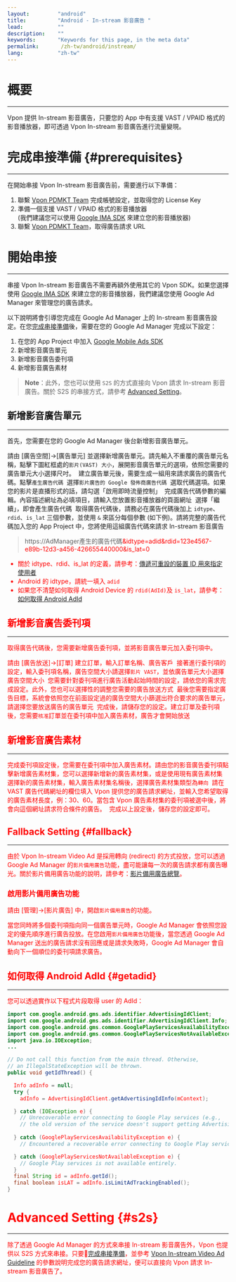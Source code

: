 ```yaml
---
layout:         "android"
title:          "Android - In-stream 影音廣告 "
lead:           ""
description:    ""
keywords:       "Keywords for this page, in the meta data"
permalink:       /zh-tw/android/instream/
lang:           "zh-tw"
---
```

# 概要
---
Vpon 提供 In-stream 影音廣告，只要您的 App 中有支援 VAST / VPAID 格式的影音播放器，即可透過 Vpon In-stream 影音廣告進行流量變現。

# 完成串接準備 {#prerequisites}
---
在開始串接 Vpon In-stream 影音廣告前，需要進行以下準備：

1. 聯繫 [Vpon PDMKT Team] 完成帳號設定，並取得您的 License Key
2. 準備一個支援 VAST / VPAID 格式的影音播放器 <br>
   (我們建議您可以使用 [Google IMA SDK] 來建立您的影音播放器)
3. 聯繫 [Vpon PDMKT Team]，取得廣告請求 URL

# 開始串接
---
串接 Vpon In-stream 影音廣告不需要再額外使用其它的 Vpon SDK。如果您選擇使用 [Google IMA SDK] 來建立您的影音播放器，我們建議您使用 Google Ad Manager 來管理您的廣告請求。

以下說明將會引導您完成在 Google Ad Manager 上的 In-stream 影音廣告設定。在您[完成串接準備]後，需要在您的 Google Ad Manager 完成以下設定：

1. 在您的 App Project 中加入 [Google Mobile Ads SDK]
2. 新增影音廣告單元
3. 新增影音廣告委刊項
4. 新增影音廣告素材

> **Note**：此外，您也可以使用 `S2S` 的方式直接向 Vpon 請求 In-stream 影音廣告。關於 S2S 的串接方式，請參考 [Advanced Setting]。

## 新增影音廣告單元
---
首先，您需要在您的 Google Ad Manager 後台新增影音廣告單元。

請由 [廣告空間]→[廣告單元] 並選擇新增廣告單元。請先輸入不重覆的廣告單元名稱，點擊下圖紅框處的`影片(VAST) 大小`，展開影音廣告單元的選項，依照您需要的廣告單元大小選擇尺吋。
<img src="{{site.imgurl}}/instream_01.png" alt="" class="width-600"/>
建立廣告單元後，需要生成一組用來請求廣告的廣告代碼。點擊`產生廣告代碼`
<img src="{{site.imgurl}}/instream_02.png" alt="" class="width-600"/>
選擇`影片廣告的 Google 發佈商廣告代碼`
<img src="{{site.imgurl}}/instream_03.png" alt="" class="width-600"/>
選取代碼選項。如果您的影片是直播形式的話，請勾選「啟用即時流量控制」
<img src="{{site.imgurl}}/instream_04.png" alt="" class="width-600"/>
完成廣告代碼參數的編輯。內容描述網址為必填項目，請輸入您放置影音播放器的頁面網址
<img src="{{site.imgurl}}/instream_05.png" alt="" class="width-600"/>
選擇「繼續」，即會產生廣告代碼
<img src="{{site.imgurl}}/instream_06.png" alt="" class="width-600"/>
取得廣告代碼後，請務必在廣告代碼後加上 `idtype`、`rdid`、`is_lat` 三個參數，並使用 `&` 來區分每個參數 (如下例)。請將完整的廣告代碼加入您的 App Project 中，您將使用這組廣告代碼來請求 In-stream 影音廣告

> https://AdManager產生的廣告代碼<font color="red">&idtype=adid&rdid=123e4567-e89b-12d3-a456-426655440000&is_lat=0

* 關於 idtype、rdid、is_lat 的定義，請參考：[傳遞可重設的裝置 ID 用來指定使用者]
* Android 的 idtype，請統一填入 `adid`
* 如果您不清楚如何取得 Android Device 的 `rdid(AdId)`及 `is_lat`，請參考：[如何取得 Android AdId]


## 新增影音廣告委刊項
---
取得廣告代碼後，您需要新增廣告委刊項，並將影音廣告單元加入委刊項中。

請由 [廣告放送]→[訂單] 建立訂單，輸入訂單名稱、廣告客戶
<img src="{{site.imgurl}}/instream_07.png" alt="" class="width-600"/>
接著進行委刊項的設定，輸入委刊項名稱，廣告空間大小請選擇`影片 VAST`，並依廣告單元大小選擇廣告空間大小
<img src="{{site.imgurl}}/instream_08.png" alt="" class="width-600"/>
您需要針對委刊項進行廣告活動起始時間的設定，請依您的需求完成設定。此外，您也可以選擇性的調整您需要的廣告放送方式
<img src="{{site.imgurl}}/instream_09.png" alt="" class="width-600"/>
最後您需要指定廣告目標，系統會依照您在前面設定過的廣告空間大小篩選出符合要求的廣告單元，請選擇您要放送廣告的廣告單元
<img src="{{site.imgurl}}/instream_10.png" alt="" class="width-600"/>
完成後，請儲存您的設定。建立訂單及委刊項後，您需要`核准`訂單並在委刊項中加入廣告素材，廣告才會開始放送
<img src="{{site.imgurl}}/instream_11.png" alt="" class="width-600"/>

## 新增影音廣告素材
---
完成委刊項設定後，您需要在委刊項中加入廣告素材。請由您的影音廣告委刊項點擊新增廣告素材集，您可以選擇新增新的廣告素材集，或是使用現有廣告素材集
<img src="{{site.imgurl}}/instream_12.png" alt="" class="width-600"/>
選擇新的廣告素材集，輸入廣告素材集名稱後，選擇廣告素材集類型為`轉向`
<img src="{{site.imgurl}}/instream_13.png" alt="" class="width-600"/>
請在 VAST 廣告代碼網址的欄位填入 Vpon 提供您的廣告請求網址，並輸入您希望取得的廣告素材長度，例：30、60。當包含 Vpon 廣告素材集的委刊項被選中後，將會向這個網址請求符合條件的廣告。
<img src="{{site.imgurl}}/instream_14.png" alt="" class="width-600"/>
完成以上設定後，儲存您的設定即可。

## Fallback Setting {#fallback}
---
由於 Vpon In-stream Video Ad 是採用轉向 (redirect) 的方式投放，您可以透過 Google Ad Manager 的`影片備用廣告`功能，盡可能讓每一次的廣告請求都有廣告曝光。關於影片備用廣告功能的說明，請參考：[影片備用廣告總覽]。

### 啟用影片備用廣告功能
請由 [管理]→[影片廣告] 中，開啟`影片備用廣告`的功能。
<img src="{{site.imgurl}}/instream_fallback_01.png" alt="" class="width-600"/>

當您同時將多個委刊項指向同一個廣告單元時，Google Ad Manager 會依照您設定的優先順序進行廣告投放。在您啟用`影片備用廣告`功能後，當您透過 Google Ad Manager 送出的廣告請求沒有回應或是請求失敗時，Google Ad Manager 會自動向下一個順位的委刊項請求廣告。

## 如何取得 Android AdId {#getadid}
---
您可以透過實作以下程式片段取得 user 的 AdId：

```java
import com.google.android.gms.ads.identifier.AdvertisingIdClient;
import com.google.android.gms.ads.identifier.AdvertisingIdClient.Info;
import com.google.android.gms.common.GooglePlayServicesAvailabilityException;
import com.google.android.gms.common.GooglePlayServicesNotAvailableException;
import java.io.IOException;
...

// Do not call this function from the main thread. Otherwise, 
// an IllegalStateException will be thrown.
public void getIdThread() {

  Info adInfo = null;
  try {
    adInfo = AdvertisingIdClient.getAdvertisingIdInfo(mContext);

  } catch (IOException e) {
    // Unrecoverable error connecting to Google Play services (e.g.,
    // the old version of the service doesn't support getting AdvertisingId).
 
  } catch (GooglePlayServicesAvailabilityException e) {
    // Encountered a recoverable error connecting to Google Play services. 

  } catch (GooglePlayServicesNotAvailableException e) {
    // Google Play services is not available entirely.
  }
  final String id = adInfo.getId();
  final boolean isLAT = adInfo.isLimitAdTrackingEnabled();
}

```

# Advanced Setting {#s2s}
---
除了透過 Google Ad Manager 的方式來串接 In-stream 影音廣告外，Vpon 也提供以 S2S 方式來串接。只要[完成串接準備]，並參考 [Vpon In-stream Video Ad Guideline] 的參數說明完成您的廣告請求網址，便可以直接向 Vpon 請求 In-stream 影音廣告了。



[Vpon PDMKT Team]: mailto:partner.service@vpon.com
[Google IMA SDK]: https://developers.google.com/interactive-media-ads/docs/sdks/android/
[Google Mobile Ads SDK]: https://developers.google.com/mobile-ads-sdk/docs/dfp/android/sdk
[完成串接準備]: {{site.baseurl}}/zh-tw/android/instream/#prerequisites
[Advanced Setting]: {{site.baseurl}}/zh-tw/android/instream/#s2s
[Vpon In-stream Video Ad Guideline]: {{site.dnldurl}}/Vpon_In_stream_Video_Ad_Guideline.pdf
[傳遞可重設的裝置 ID 用來指定使用者]: https://support.google.com/admanager/answer/6238701
[如何取得 Android AdId]: {{site.baseurl}}/zh-tw/android/instream/#getadid
[影片備用廣告總覽]: https://support.google.com/admanager/answer/3007370?hl=zh-Hant